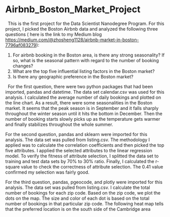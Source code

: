 # Airbnb_Boston_Market_Project
  This is the first project for the Data Scientist Nanodegree Program. For this project, I picked the Boston Airbnb data and analyzed the following three questions ( here is the link to my Medium blog https://medium.com/@zhosheng1128/airbnb-market-in-boston-7796af083279):
1. For airbnb booking in the Boston area, is there any strong seasonality? If so, what is the seasonal pattern with regard to the number of booking changes?
2. What are the top five influential listing factors in the Boston market?
3. Is there any geographic preference in the Boston market?

  For the first question, there were two python packages that had been imported, pandas and datetime. The data set calendar.csv was used for this analysis. I calculated the average number of daily bookings and plotted on the line chart. As a result, there were some seasonalities in the Boston market. It seems that the peak season is in September and it falls sharply throughout the winter season until it hits the bottom in December. Then the number of booking starts slowly picks up as the temperature gets warmer and finally stabilizes throughout the whole summer.
  
  
  For the second question, pandas and sklearn were imported for this analysis. The data set was pulled from listing.csv. The methodology I applied was to calculate the correlation coefficients and then picked the top five attributes. I applied the selected attributes to the linear regression model. To verify the fitness of attribute selection, I splitted the data set to training and test data sets by 70% to 30% ratio. Finally, I calculated the r-square value to check the correctness of attribute selection. The 0.41 value confirmed my selection was fairly good.
  
  
  For the third question, pandas, pgeocode, and plotly were imported for this analysis. The data set was pulled from listing.csv. I calculate the total number of bookings for each zip code. Based on the zip code, we plot the dots on the map. The size and color of each dot is based on the total number of bookings in that particular zip code. The following heat map tells that the preferred location is on the south side of the Cambridge area 
